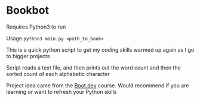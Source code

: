 # Bookbot

Requires Python3 to run

Usage `python3 main.py <path_to_book>`

This is a quick python script to get my coding skills warmed up again as I go to bigger projects

Script reads a text file, and then prints out the word count and then the sorted count of each alphabetic character

Project idea came from the [Boot.dev](https://www.boot.dev) course. Would recommend if you are learning or want to refresh your Python skills
